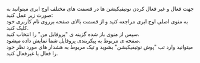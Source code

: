 <p>جهت فعال و غیر فعال کردن نوتیفیکیشن ها در قسمت های مختلف اوج ابری میتوانید به صورت زیر عمل کنید:<br>به منوی اصلی اوج ابری مراجعه کنید و از قسمت بالای صفحه برروی نام کاربری خود کلیک کنید.<br>سپس از منوی باز شده گزینه ی "پروفایل من" را انتخاب کنید.<br>صفحه ی مربوط به پیکربندی پروفایل شما نمایش داده میشود.<br>میتوانید وارد تب "پوش نوتیفیکیشن" بشوید و تیک مربوط به هشدار های مورد نظر خود را فعال یا غیرفعال کنید.</p>